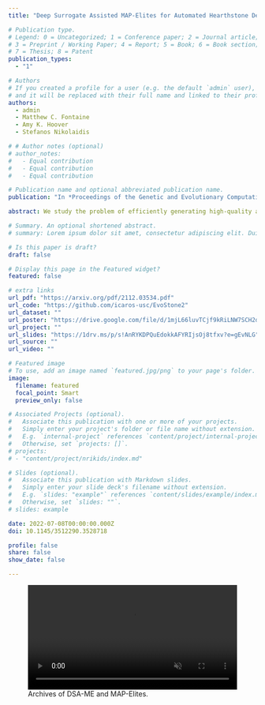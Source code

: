 ```yaml
---
title: "Deep Surrogate Assisted MAP-Elites for Automated Hearthstone Deckbuilding"

# Publication type.
# Legend: 0 = Uncategorized; 1 = Conference paper; 2 = Journal article;
# 3 = Preprint / Working Paper; 4 = Report; 5 = Book; 6 = Book section;
# 7 = Thesis; 8 = Patent
publication_types:
  - "1"

# Authors
# If you created a profile for a user (e.g. the default `admin` user), write the username (folder name) here
# and it will be replaced with their full name and linked to their profile.
authors:
  - admin
  - Matthew C. Fontaine
  - Amy K. Hoover
  - Stefanos Nikolaidis

# # Author notes (optional)
# author_notes:
#   - Equal contribution
#   - Equal contribution
#   - Equal contribution

# Publication name and optional abbreviated publication name.
publication: "In *Proceedings of the Genetic and Evolutionary Computation Conference (GECCO), July 9–13, Boston, MA, USA*"

abstract: We study the problem of efficiently generating high-quality and diverse content in games. Previous work on automated deckbuilding in Hearthstone shows that the quality diversity algorithm MAP-Elites can generate a collection of high-performing decks with diverse strategic gameplay. However, MAP-Elites requires a large number of expensive evaluations to discover the diverse collection of decks. We propose assisting MAP-Elites with a deep surrogate model trained online to predict game outcomes with respect to candidate decks. MAP-Elites discovers a diverse dataset to improve the surrogate model accuracy, while the surrogate model helps guide MAP-Elites towards promising new content. In a Hearthstone deckbuilding case study, we show that our approach improves the sample efficiency of MAP-Elites and outperforms a model trained offline with random decks, as well as a linear surrogate model baseline, setting a new state-of-the-art for quality diversity approaches in the application domain of automated Hearthstone deckbuilding.

# Summary. An optional shortened abstract.
# summary: Lorem ipsum dolor sit amet, consectetur adipiscing elit. Duis posuere tellus ac convallis placerat. Proin tincidunt magna sed ex sollicitudin condimentum.

# Is this paper is draft?
draft: false

# Display this page in the Featured widget?
featured: false

# extra links
url_pdf: "https://arxiv.org/pdf/2112.03534.pdf"
url_code: "https://github.com/icaros-usc/EvoStone2"
url_dataset: ""
url_poster: "https://drive.google.com/file/d/1mjL66luvTCjf9kRiLNW7SCH2dtU5co0s/view?usp=sharing"
url_project: ""
url_slides: "https://1drv.ms/p/s!AnRYKDPQuEdokkAFYRIjsOj8tfxv?e=gEvNLG"
url_source: ""
url_video: ""

# Featured image
# To use, add an image named `featured.jpg/png` to your page's folder.
image:
  filename: featured
  focal_point: Smart
  preview_only: false

# Associated Projects (optional).
#   Associate this publication with one or more of your projects.
#   Simply enter your project's folder or file name without extension.
#   E.g. `internal-project` references `content/project/internal-project/index.md`.
#   Otherwise, set `projects: []`.
# projects:
# - "content/project/nrikids/index.md"

# Slides (optional).
#   Associate this publication with Markdown slides.
#   Simply enter your slide deck's filename without extension.
#   E.g. `slides: "example"` references `content/slides/example/index.md`.
#   Otherwise, set `slides: ""`.
# slides: example

date: 2022-07-08T00:00:00.000Z
doi: 10.1145/3512290.3528718

profile: false
share: false
show_date: false

---
```


<!-- {{% callout note %}}
Click the *Cite* button above to demo the feature to enable visitors to import publication metadata into their reference management software.
{{% /callout %}}

{{% callout note %}}
Create your slides in Markdown - click the *Slides* button to check out the example.
{{% /callout %}}

Supplementary notes can be added here, including [code, math, and images](https://wowchemy.com/docs/writing-markdown-latex/). -->

<!-- {{< video src="archives.mp4" >}}
<center>Archives of DSA-ME and MAP-Elites.</center> -->

<figure>
    <video playsinline autoplay loop muted width=100%>
        <source src="archives.mp4" type="video/mp4">
        Your browser does not support the video tag.
    </video>
    <figcaption>Archives of DSA-ME and MAP-Elites. </figcaption>
</figure>
